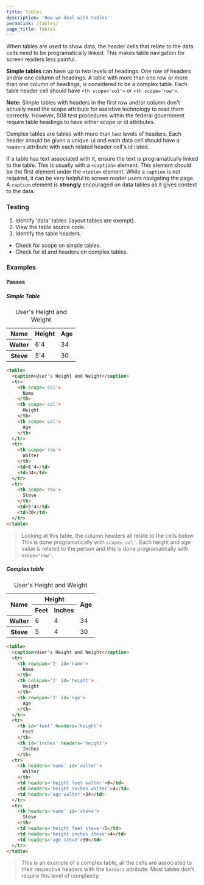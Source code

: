 ```yaml
---
title: Tables
description: 'How we deal with tables'
permalink: /tables/
page_title: Tables
---
```


When tables are used to show data, the header cells that relate to the data cells need to be programatically linked. This makes table navigation for screen readers less painful.

**Simple tables** can have up to two levels of headings. One row of headers and/or one column of headings. A table with more than one row or more than one column of headings, is considered to be a complex table. Each table header cell should have `<th scope='col'>` or `<th scope='row'>`.

**Note:** Simple tables with headers in the first row and/or column don't actually need the scope attribute for assistive technology to read them correctly. However, 508 test procedures within the federal government require table headings to have either scope or id attributes. 

Complex tables are tables with more than two levels of headers. Each header should be given a unique `id` and each data cell should have a `headers` attribute with each related header cell's id listed.

If a table has text associated with it, ensure the text is programatically linked to the table. This is usually with a `<caption>` element. This element should be the first element under the `<table>` element. While a `caption` is not required, it can be very helpful to screen reader users navigating the page. A `caption` element is **strongly** encouraged on data tables as it gives context to the data.

### Testing

1. Identify 'data' tables (layout tables are exempt).
2. View the table source code.
3. Identify the table headers.
  * Check for scope on simple tables.
  * Check for id and headers on complex tables.

### Examples

#### Passes

##### Simple Table

<table>
  <caption>User's Height and Weight</caption>
  <tr>
    <th scope='col'>
      Name
    </th>
    <th scope='col'>
      Height
    </th>
    <th scope='col'>
      Age
    </th>
  </tr>
  <tr>
    <th scope='row'>
      Walter
    </th>
    <td>6'4</td>
    <td>34</td>
  </tr>
  <tr>
    <th scope='row'>
      Steve
    </th>
    <td>5'4</td>
    <td>30</td>
  </tr>
</table>

```html
<table>
  <caption>User's Height and Weight</caption>
  <tr>
    <th scope='col'>
      Name
    </th>
    <th scope='col'>
      Height
    </th>
    <th scope='col'>
      Age
    </th>
  </tr>
  <tr>
    <th scope='row'>
      Walter
    </th>
    <td>6'4</td>
    <td>34</td>
  </tr>
  <tr>
    <th scope='row'>
      Steve
    </th>
    <td>5'4</td>
    <td>30</td>
  </tr>
</table>
```

> Looking at this table, the column headers all relate to the cells below. This is done programatically with ```scope='col'```. Each height and age value is related to the person and this is done programatically with ```scope="row"```.

##### Complex table

<table>
  <caption>User's Height and Weight</caption>
  <tr>
    <th rowspan='2' id='name' scope='col'>
      Name
    </th>
    <th colspan='2' id='height' scope='col'>
      Height
    </th>
    <th rowspan='2' id='age' scope='col'>
      Age
    </th>
  </tr>
  <tr>
    <th id='feet' headers='height' scope='col'>
      Feet
    </th>
    <th id='inches' headers='height' scope='col'>
      Inches
    </th>
  </tr>
  <tr>
    <th headers='name' scope='row'>
      Walter
    </th>
    <td headers='height feet'>6</td>
    <td headers='height inches'>4</td>
    <td headers='age'>34</td>
  </tr>
  <tr>
    <th headers='name' scope='row'>
      Steve
    </th>
    <td headers='height feet'>5</td>
    <td headers='height inches'>4</td>
    <td headers='age'>30</td>
  </tr>
</table>

```html
<table>
  <caption>User's Height and Weight</caption>
  <tr>
    <th rowspan='2' id='name'>
      Name
    </th>
    <th colspan='2' id='height'>
      Height
    </th>
    <th rowspan='2' id='age'>
      Age
    </th>
  </tr>
  <tr>
    <th id='feet' headers='height'>
      Feet
    </th>
    <th id='inches' headers='height'>
      Inches
    </th>
  <tr>
    <th headers='name' id='walter'>
      Walter
    </th>
    <td headers='height feet walter'>6</td>
    <td headers='height inches walter'>4</td>
    <td headers='age walter'>34</td>
  </tr>
  <tr>
    <th headers='name' id='steve'>
      Steve
    </th>
    <td headers='height feet steve'>5</td>
    <td headers='height inches steve'>4</td>
    <td headers='age steve'>30</td>
  </tr>
</table>
```

> This is an example of a complex table, all the cells are associated to their respective headers with the ```headers``` attribute. Most tables don't require this level of complexity.
